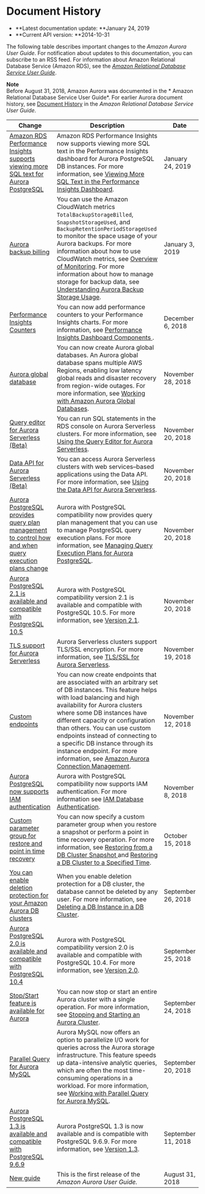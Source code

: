 # Document History<a name="WhatsNew"></a>
+ **Latest documentation update: **January 24, 2019
+ **Current API version: **2014\-10\-31

The following table describes important changes to the *Amazon Aurora User Guide*\. For notification about updates to this documentation, you can subscribe to an RSS feed\. For information about Amazon Relational Database Service \(Amazon RDS\), see the [ *Amazon Relational Database Service User Guide*](https://docs.aws.amazon.com/AmazonRDS/latest/UserGuide/Welcome.html)\.

**Note**  
Before August 31, 2018, Amazon Aurora was documented in the * Amazon Relational Database Service User Guide*\. For earlier Aurora document history, see [ Document History](https://docs.aws.amazon.com/AmazonRDS/latest/UserGuide/WhatsNew.html) in the *Amazon Relational Database Service User Guide*\.

| Change | Description | Date | 
| --- |--- |--- |
| [Amazon RDS Performance Insights supports viewing more SQL text for Aurora PostgreSQL](#WhatsNew) | Amazon RDS Performance Insights now supports viewing more SQL text in the Performance Insights dashboard for Aurora PostgreSQL DB instances\. For more information, see [Viewing More SQL Text in the Performance Insights Dashboard](https://docs.aws.amazon.com/AmazonRDS/latest/AuroraUserGuide/USER_PerfInsights.UsingDashboard.html#USER_PerfInsights.UsingDashboard.SQLTextSize)\.  | January 24, 2019 | 
| [Aurora backup billing](#WhatsNew) |  You can use the Amazon CloudWatch metrics `TotalBackupStorageBilled`, `SnapshotStorageUsed`, and `BackupRetentionPeriodStorageUsed` to monitor the space usage of your Aurora backups\. For more information about how to use CloudWatch metrics, see [Overview of Monitoring](https://docs.aws.amazon.com/AmazonRDS/latest/AuroraUserGuide/MonitoringOverview.html)\. For more information about how to manage storage for backup data, see [Understanding Aurora Backup Storage Usage](https://docs.aws.amazon.com/AmazonRDS/latest/AuroraUserGuide/aurora-storage-backup.html)\.  | January 3, 2019 | 
| [Performance Insights Counters ](#WhatsNew) | You can now add performance counters to your Performance Insights charts\. For more information, see [Performance Insights Dashboard Components ](https://docs.aws.amazon.com/AmazonRDS/latest/AuroraUserGuide/USER_PerfInsights.UsingDashboard.html#USER_PerfInsights.UsingDashboard.Components)\.  | December 6, 2018 | 
| [Aurora global database](#WhatsNew) | You can now create Aurora global databases\. An Aurora global database spans multiple AWS Regions, enabling low latency global reads and disaster recovery from region\-wide outages\. For more information, see [Working with Amazon Aurora Global Databases](https://docs.aws.amazon.com/AmazonRDS/latest/AuroraUserGuide/aurora-global-database.html)\.  | November 28, 2018 | 
| [Query editor for Aurora Serverless \(Beta\)](#WhatsNew) | You can run SQL statements in the RDS console on Aurora Serverless clusters\. For more information, see [ Using the Query Editor for Aurora Serverless](https://docs.aws.amazon.com/AmazonRDS/latest/AuroraUserGuide/query-editor.html)\. | November 20, 2018 | 
| [Data API for Aurora Serverless \(Beta\)](#WhatsNew) | You can access Aurora Serverless clusters with web services–based applications using the Data API\. For more information, see [ Using the Data API for Aurora Serverless](https://docs.aws.amazon.com/AmazonRDS/latest/AuroraUserGuide/data-api.html)\. | November 20, 2018 | 
| [Aurora PostgreSQL provides query plan management to control how and when query execution plans change](#WhatsNew) | Aurora with PostgreSQL compatibility now provides query plan management that you can use to manage PostgreSQL query execution plans\. For more information, see [Managing Query Execution Plans for Aurora PostgreSQL](https://docs.aws.amazon.com/AmazonRDS/latest/AuroraUserGuide/AuroraPostgreSQL.Optimize.html)\.  | November 20, 2018 | 
| [Aurora PostgreSQL 2\.1 is available and compatible with PostgreSQL 10\.5](#WhatsNew) | Aurora with PostgreSQL compatibility version 2\.1 is available and compatible with PostgreSQL 10\.5\. For more information, see [ Version 2\.1](https://docs.aws.amazon.com/AmazonRDS/latest/AuroraUserGuide/AuroraPostgreSQL.Updates.20180305.html#AuroraPostgreSQL.Updates.20180305.21)\.  | November 20, 2018 | 
| [TLS support for Aurora Serverless](#WhatsNew) |  Aurora Serverless clusters support TLS/SSL encryption\. For more information, see [TLS/SSL for Aurora Serverless](https://docs.aws.amazon.com/AmazonRDS/latest/AuroraUserGuide/aurora-serverless.html#aurora-serverless.tls)\.  | November 19, 2018 | 
| [Custom endpoints](#WhatsNew) | You can now create endpoints that are associated with an arbitrary set of DB instances\. This feature helps with load balancing and high availability for Aurora clusters where some DB instances have different capacity or configuration than others\. You can use custom endpoints instead of connecting to a specific DB instance through its instance endpoint\. For more information, see [Amazon Aurora Connection Management](https://docs.aws.amazon.com/AmazonRDS/latest/AuroraUserGuide/Aurora.Overview.Endpoints.html)\.  | November 12, 2018 | 
| [Aurora PostgreSQL now supports IAM authentication](#WhatsNew) | Aurora with PostgreSQL compatibility now supports IAM authentication\. For more information see [IAM Database Authentication](https://docs.aws.amazon.com/AmazonRDS/latest/AuroraUserGuide/UsingWithRDS.IAMDBAuth.html)\.  | November 8, 2018 | 
| [Custom parameter group for restore and point in time recovery](#WhatsNew) | You can now specify a custom parameter group when you restore a snapshot or perform a point in time recovery operation\. For more information, see [ Restoring from a DB Cluster Snapshot ](https://docs.aws.amazon.com/AmazonRDS/latest/AuroraUserGuide/USER_RestoreFromSnapshot.html) and [ Restoring a DB Cluster to a Specified Time](https://docs.aws.amazon.com/AmazonRDS/latest/AuroraUserGuide/USER_PIT.html)\. | October 15, 2018 | 
| [You can enable deletion protection for your Amazon Aurora DB clusters](#WhatsNew) | When you enable deletion protection for a DB cluster, the database cannot be deleted by any user\. For more information, see [Deleting a DB Instance in a DB Cluster](https://docs.aws.amazon.com/AmazonRDS/latest/AuroraUserGuide/USER_DeleteInstance.html)\.  | September 26, 2018 | 
| [Aurora PostgreSQL 2\.0 is available and compatible with PostgreSQL 10\.4](#WhatsNew) | Aurora with PostgreSQL compatibility version 2\.0 is available and compatible with PostgreSQL 10\.4\. For more information, see [ Version 2\.0](https://docs.aws.amazon.com/AmazonRDS/latest/AuroraUserGuide/AuroraPostgreSQL.Updates.20180305.html#AuroraPostgreSQL.Updates.20180305.20)\.  | September 25, 2018 | 
| [Stop/Start feature is available for Aurora](#WhatsNew) | You can now stop or start an entire Aurora cluster with a single operation\. For more information, see [Stopping and Starting an Aurora Cluster](https://docs.aws.amazon.com/AmazonRDS/latest/AuroraUserGuide/aurora-cluster-stop-start.html)\.  | September 24, 2018 | 
| [Parallel Query for Aurora MySQL](#WhatsNew) | Aurora MySQL now offers an option to parallelize I/O work for queries across the Aurora storage infrastructure\. This feature speeds up data\-intensive analytic queries, which are often the most time\-consuming operations in a workload\. For more information, see [Working with Parallel Query for Aurora MySQL](https://docs.aws.amazon.com/AmazonRDS/latest/AuroraUserGuide/aurora-mysql-parallel-query.html)\. | September 20, 2018 | 
| [Aurora PostgreSQL 1\.3 is available and compatible with PostgreSQL 9\.6\.9](#WhatsNew) | Aurora PostgreSQL 1\.3 is now available and is compatible with PostgreSQL 9\.6\.9\. For more information, see [Version 1\.3](https://docs.aws.amazon.com/AmazonRDS/latest/AuroraUserGuide/AuroraPostgreSQL.Updates.20180305.html#AuroraPostgreSQL.Updates.20180305.13)\. | September 11, 2018 | 
| [New guide](#WhatsNew) | This is the first release of the *Amazon Aurora User Guide\.* | August 31, 2018 | 